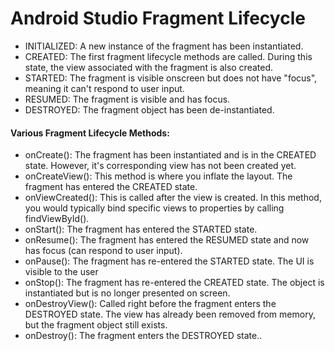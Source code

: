 # Android Studio Fragment Lifecycle

* INITIALIZED: A new instance of the fragment has been instantiated.
* CREATED: The first fragment lifecycle methods are called. During this state, the view associated with the fragment is also created.
* STARTED: The fragment is visible onscreen but does not have "focus", meaning it can't respond to user input.
* RESUMED: The fragment is visible and has focus.
* DESTROYED: The fragment object has been de-instantiated.

#### Various Fragment Lifecycle Methods:
* onCreate(): The fragment has been instantiated and is in the CREATED state. However, it's corresponding view has not been created yet.
* onCreateView(): This method is where you inflate the layout. The fragment has entered the CREATED state.
* onViewCreated(): This is called after the view is created. In this method, you would typically bind specific views to properties by calling findViewById().
* onStart(): The fragment has entered the STARTED state.
* onResume(): The fragment has entered the RESUMED state and now has focus (can respond to user input).
* onPause(): The fragment has re-entered the STARTED state. The UI is visible to the user
* onStop(): The fragment has re-entered the CREATED state. The object is instantiated but is no longer presented on screen.
* onDestroyView(): Called right before the fragment enters the DESTROYED state. The view has already been removed from memory, but the fragment object still exists.
* onDestroy(): The fragment enters the DESTROYED state..
